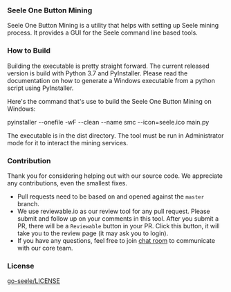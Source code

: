### **Seele One Button Mining**

Seele One Button Mining is a utility that helps with setting up Seele mining process.  It provides a GUI for the Seele command line based tools. 

### How to Build

Building the executable is pretty straight forward.  The current released version is build with Python 3.7 and PyInstaller.  Please read the documentation on how to generate a Windows executable from a python script using PyInstaller.

Here's the command that's use to build the Seele One Button Mining on Windows:

pyinstaller --onefile -wF --clean --name smc --icon=seele.ico main.py 

The executable is in the dist directory.  The tool must be run in Administrator mode for it to interact the mining services. 

### Contribution

Thank you for considering helping out with our source code. We appreciate any contributions, even the smallest fixes.

* Pull requests need to be based on and opened against the `master` branch.
* We use reviewable.io as our review tool for any pull request. Please submit and follow up on your comments in this tool. After you submit a PR, there will be a `Reviewable` button in your PR. Click this button, it will take you to the review page (it may ask you to login).
* If you have any questions, feel free to join [chat room](https://gitter.im/seeleteamchat/dev) to communicate with our core team.

### License

[go-seele/LICENSE](https://github.com/seeleteam/go-seele/blob/master/LICENSE)